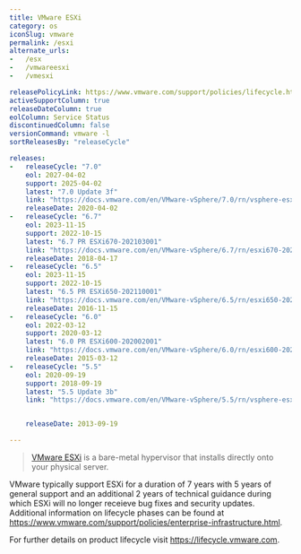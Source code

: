 ```yaml
---
title: VMware ESXi
category: os
iconSlug: vmware
permalink: /esxi
alternate_urls:
-   /esx
-   /vmwareesxi
-   /vmesxi

releasePolicyLink: https://www.vmware.com/support/policies/lifecycle.html
activeSupportColumn: true
releaseDateColumn: true
eolColumn: Service Status
discontinuedColumn: false
versionCommand: vmware -l
sortReleasesBy: "releaseCycle"

releases:
-   releaseCycle: "7.0"
    eol: 2027-04-02
    support: 2025-04-02
    latest: "7.0 Update 3f"
    link: "https://docs.vmware.com/en/VMware-vSphere/7.0/rn/vsphere-esxi-70u3f-release-notes.html"
    releaseDate: 2020-04-02
-   releaseCycle: "6.7"
    eol: 2023-11-15
    support: 2022-10-15
    latest: "6.7 PR ESXi670-202103001"
    link: "https://docs.vmware.com/en/VMware-vSphere/6.7/rn/esxi670-202103001.html"
    releaseDate: 2018-04-17
-   releaseCycle: "6.5"
    eol: 2023-11-15
    support: 2022-10-15
    latest: "6.5 PR ESXi650-202110001"
    link: "https://docs.vmware.com/en/VMware-vSphere/6.5/rn/esxi650-202110001.html"
    releaseDate: 2016-11-15
-   releaseCycle: "6.0"
    eol: 2022-03-12
    support: 2020-03-12
    latest: "6.0 PR ESXi600-202002001"
    link: "https://docs.vmware.com/en/VMware-vSphere/6.0/rn/esxi600-202002001.html"
    releaseDate: 2015-03-12
-   releaseCycle: "5.5"
    eol: 2020-09-19
    support: 2018-09-19
    latest: "5.5 Update 3b"
    link: "https://docs.vmware.com/en/VMware-vSphere/5.5/rn/vsphere-esxi-55u3b-release-notes.html"


    releaseDate: 2013-09-19

---
```


> [VMware ESXi](https://www.vmware.com/products/esxi-and-esx.html) is a bare-metal hypervisor that installs directly onto your physical server.

VMware typically support ESXi for a duration of 7 years with 5 years of general support and an additional 2 years of technical guidance during which ESXi will no longer receieve bug fixes and security updates. Additional information on lifecycle phases can be found at <https://www.vmware.com/support/policies/enterprise-infrastructure.html>.

For further details on product lifecycle visit <https://lifecycle.vmware.com>.
